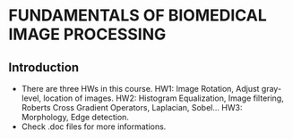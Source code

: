 # FUNDAMENTALS OF BIOMEDICAL IMAGE PROCESSING 
## Introduction
- There are three HWs in this course.
    HW1: Image Rotation, Adjust gray-level, location of images.
    HW2: Histogram Equalization, Image filtering, Roberts Cross Gradient Operators, Laplacian, Sobel...
    HW3: Morphology, Edge detection.
- Check .doc files for more informations.
